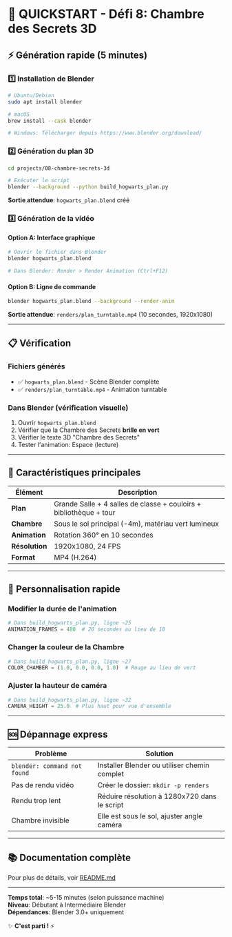 # 🚀 QUICKSTART - Défi 8: Chambre des Secrets 3D

## ⚡ Génération rapide (5 minutes)

### 1️⃣ Installation de Blender

```bash
# Ubuntu/Debian
sudo apt install blender

# macOS
brew install --cask blender

# Windows: Télécharger depuis https://www.blender.org/download/
```

### 2️⃣ Génération du plan 3D

```bash
cd projects/08-chambre-secrets-3d

# Exécuter le script
blender --background --python build_hogwarts_plan.py
```

**Sortie attendue**: `hogwarts_plan.blend` créé

### 3️⃣ Génération de la vidéo

#### Option A: Interface graphique
```bash
# Ouvrir le fichier dans Blender
blender hogwarts_plan.blend

# Dans Blender: Render > Render Animation (Ctrl+F12)
```

#### Option B: Ligne de commande
```bash
blender hogwarts_plan.blend --background --render-anim
```

**Sortie attendue**: `renders/plan_turntable.mp4` (10 secondes, 1920x1080)

---

## 📋 Vérification

### Fichiers générés
- ✅ `hogwarts_plan.blend` - Scène Blender complète
- ✅ `renders/plan_turntable.mp4` - Animation turntable

### Dans Blender (vérification visuelle)
1. Ouvrir `hogwarts_plan.blend`
2. Vérifier que la Chambre des Secrets **brille en vert**
3. Vérifier le texte 3D "Chambre des Secrets"
4. Tester l'animation: Espace (lecture)

---

## 🎯 Caractéristiques principales

| Élément | Description |
|---------|-------------|
| **Plan** | Grande Salle + 4 salles de classe + couloirs + bibliothèque + tour |
| **Chambre** | Sous le sol principal (-4m), matériau vert lumineux |
| **Animation** | Rotation 360° en 10 secondes |
| **Résolution** | 1920x1080, 24 FPS |
| **Format** | MP4 (H.264) |

---

## 🔧 Personnalisation rapide

### Modifier la durée de l'animation
```python
# Dans build_hogwarts_plan.py, ligne ~25
ANIMATION_FRAMES = 480  # 20 secondes au lieu de 10
```

### Changer la couleur de la Chambre
```python
# Dans build_hogwarts_plan.py, ligne ~27
COLOR_CHAMBER = (1.0, 0.0, 0.0, 1.0)  # Rouge au lieu de vert
```

### Ajuster la hauteur de caméra
```python
# Dans build_hogwarts_plan.py, ligne ~32
CAMERA_HEIGHT = 25.0  # Plus haut pour vue d'ensemble
```

---

## 🆘 Dépannage express

| Problème | Solution |
|----------|----------|
| `blender: command not found` | Installer Blender ou utiliser chemin complet |
| Pas de rendu vidéo | Créer le dossier: `mkdir -p renders` |
| Rendu trop lent | Réduire résolution à 1280x720 dans le script |
| Chambre invisible | Elle est sous le sol, ajuster angle caméra |

---

## 📚 Documentation complète

Pour plus de détails, voir [README.md](README.md)

---

**Temps total**: ~5-15 minutes (selon puissance machine)  
**Niveau**: Débutant à Intermédiaire Blender  
**Dépendances**: Blender 3.0+ uniquement

✨ **C'est parti !** ⚡
